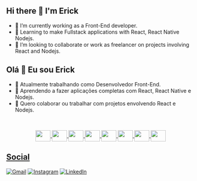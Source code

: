 

## Hi there 👋 I'm Erick

- 🔭 I’m currently working as a Front-End developer.
- 🌱 Learning to make Fullstack applications with React, React Native Nodejs.
- 👯 I’m looking to collaborate or work as freelancer on projects involving React and Nodejs.


## Olá 👋 Eu sou Erick

- 🔭 Atualmente trabalhando como Desenvolvedor Front-End.
- 🌱 Aprendendo a fazer aplicações completas com React, React Native e Nodejs. 
- 👯 Quero colaborar ou trabalhar com projetos envolvendo React e Nodejs.


##
<div align="center">
  <a href="https://github.com/cmerick">
</div>
<div align="center"><br>
<img align="center" height="30" width="40" src="https://cdn.jsdelivr.net/gh/devicons/devicon/icons/javascript/javascript-plain.svg" />
<img align="center" height="30" width="40" src="https://cdn.jsdelivr.net/gh/devicons/devicon/icons/typescript/typescript-original.svg" />
<img align="center" height="30" width="40" src="https://cdn.jsdelivr.net/gh/devicons/devicon/icons/react/react-original.svg" />
<img align="center" height="30" width="40" src="https://cdn.jsdelivr.net/gh/devicons/devicon/icons/nodejs/nodejs-original.svg" />
<img align="center" height="30" width="40" src="https://cdn.jsdelivr.net/gh/devicons/devicon/icons/bootstrap/bootstrap-original.svg" />
<img align="center" height="30" width="40" src="https://cdn.jsdelivr.net/gh/devicons/devicon/icons/html5/html5-plain.svg" />
<img align="center" height="30" width="40" src="https://cdn.jsdelivr.net/gh/devicons/devicon/icons/css3/css3-plain.svg" />
<img align="center" height="30" width="40" src="https://cdn.jsdelivr.net/gh/devicons/devicon/icons/tailwindcss/tailwindcss-plain.svg" />
</div>
  
 ## Social
  
  <a href="mailto:erickcastilhomestre@gmail.com">![Gmail](https://img.shields.io/badge/Gmail-D14836?style=for-the-badge&logo=gmail&logoColor=white)</a>
  <a href="https://www.instagram.com/cas_erick/">![Instagram](https://img.shields.io/badge/Instagram-%23E4405F.svg?style=for-the-badge&logo=Instagram&logoColor=white)</a>
  <a href="https://www.linkedin.com/in/erickcastilhomestre/">![LinkedIn](https://img.shields.io/badge/linkedin-%230077B5.svg?style=for-the-badge&logo=linkedin&logoColor=white)</a>
